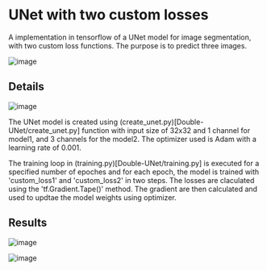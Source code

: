 # UNet with two custom losses
A implementation in tensorflow of a UNet model for image segmentation, with two custom loss functions. The purpose is to predict three images.

![image](https://user-images.githubusercontent.com/98736513/231716852-0fee01a3-f59a-461f-bcaf-86fd34c87a6c.png)


## Details

![image](https://user-images.githubusercontent.com/98736513/231711822-897bd4e9-d19f-4a78-9ac3-abf1b03c5dcc.png)

The UNet model is created using (create_unet.py)[Double-UNet/create_unet.py] function with input size of 32x32 and 1 channel for model1, and 3 channels for the model2. The optimizer used is Adam with a learning rate of 0.001.

The training loop in (training.py)[Double-UNet/training.py] is executed for a specified number of epoches and for each epoch, the model is trained with 'custom_loss1' and 'custom_loss2' in two steps. The losses are claculated using the 'tf.Gradient.Tape()' method. The gradient are then calculated and used to updtae the model weights using optimizer.

## Results 
![image](https://user-images.githubusercontent.com/98736513/231716006-9ffba13b-45de-4da2-9acb-7cada2889f05.png)


![image](https://user-images.githubusercontent.com/98736513/231715755-3377c3cb-7d9f-4e92-a32c-ce4e1125c92c.png)
